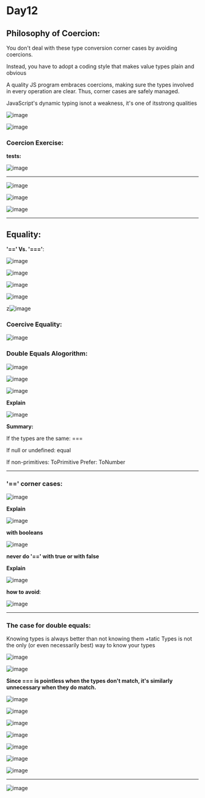 # Day12
## Philosophy of Coercion:

You don't deal with these type conversion corner cases by avoiding coercions. 

Instead, you have to adopt a coding style that makes value types plain and obvious

A quality JS program embraces coercions, making sure the types involved in every operation are clear. Thus, corner cases are safely managed. 

JavaScript's dynamic typing isnot a weakness, it's one of itsstrong qualities

![image](https://github.com/AbdHajqasem/Mastering-Javascript-in-20-days/assets/122126568/4bcd0b3f-b863-43fd-b0e9-44befafc0c26)

![image](https://github.com/AbdHajqasem/Mastering-Javascript-in-20-days/assets/122126568/bd1b4b7d-6ec4-4458-bb8e-c10c399d1d6e)

### Coercion Exercise:

**tests:**

![image](https://github.com/AbdHajqasem/Mastering-Javascript-in-20-days/assets/122126568/cc72e6f4-06c9-479e-aae7-bad11dbf3c0e)

---
![image](https://github.com/AbdHajqasem/Mastering-Javascript-in-20-days/assets/122126568/839ce6f7-afa9-4798-92f3-0561c0afe4f0)


![image](https://github.com/AbdHajqasem/Mastering-Javascript-in-20-days/assets/122126568/cd720eda-e6c8-4054-92d7-bd4584af9c3a)

![image](https://github.com/AbdHajqasem/Mastering-Javascript-in-20-days/assets/122126568/225d2215-08bd-41bc-a1be-505ecf11dbed)

---

## Equality:

**'==' Vs. '==='**:

![image](https://github.com/AbdHajqasem/Mastering-Javascript-in-20-days/assets/122126568/7143ac35-f8b1-4847-aab2-c3406504e34d)

![image](https://github.com/AbdHajqasem/Mastering-Javascript-in-20-days/assets/122126568/6664ea07-6299-4920-986c-22b9c7460a8a)

![image](https://github.com/AbdHajqasem/Mastering-Javascript-in-20-days/assets/122126568/97beb8a1-3aed-48e1-8ef0-a2feaad0db15)

![image](https://github.com/AbdHajqasem/Mastering-Javascript-in-20-days/assets/122126568/a6c68218-ecdc-44e6-b5a9-1d3119dd71d7)

z![image](https://github.com/AbdHajqasem/Mastering-Javascript-in-20-days/assets/122126568/3e523f59-f9da-456f-b82a-6cc7ed48dd1e)

### Coercive Equality:

![image](https://github.com/AbdHajqasem/Mastering-Javascript-in-20-days/assets/122126568/b59fb682-af24-468a-891b-dcdf54e2561e)

### Double Equals Alogorithm:

![image](https://github.com/AbdHajqasem/Mastering-Javascript-in-20-days/assets/122126568/a2e14000-017d-405d-97ba-51d124a150c6)

![image](https://github.com/AbdHajqasem/Mastering-Javascript-in-20-days/assets/122126568/ab93a396-956d-4658-9b85-0780bd1ea528)

![image](https://github.com/AbdHajqasem/Mastering-Javascript-in-20-days/assets/122126568/25142524-60c0-42b4-86b1-a69a57c7ed92)

**Explain** 

![image](https://github.com/AbdHajqasem/Mastering-Javascript-in-20-days/assets/122126568/3eeb3c40-745f-470c-ace9-8c7b7cd6700e)

**Summary:**

If the types are the same: ===

If null or undefined: equal 

If non-primitives: ToPrimitive Prefer: ToNumber

---

### '==' corner cases:

![image](https://github.com/AbdHajqasem/Mastering-Javascript-in-20-days/assets/122126568/b21ffea7-c643-40a9-a864-91bb64f0233c)

**Explain** 

![image](https://github.com/AbdHajqasem/Mastering-Javascript-in-20-days/assets/122126568/06434b51-7ad9-4f31-a082-4ccc251bd535)

**with booleans**

![image](https://github.com/AbdHajqasem/Mastering-Javascript-in-20-days/assets/122126568/48431ca1-ace6-40a8-a502-10e2e6bd46ac)

**never do  '==' with true or with false**

**Explain** 

![image](https://github.com/AbdHajqasem/Mastering-Javascript-in-20-days/assets/122126568/cf0b99ad-31c7-4be8-859c-09401d46b896)

**how to avoid**:

![image](https://github.com/AbdHajqasem/Mastering-Javascript-in-20-days/assets/122126568/3ed96677-c122-4ec8-af0b-1b830ed8db75)

---
### The case for double equals:

Knowing types is always better than not knowing them +tatic Types is not the only (or even necessarily best) way to know your types 

![image](https://github.com/AbdHajqasem/Mastering-Javascript-in-20-days/assets/122126568/2dc3cf9a-af0c-4150-aa6c-d265e6446794)

![image](https://github.com/AbdHajqasem/Mastering-Javascript-in-20-days/assets/122126568/eb37f428-7398-4f47-ba6f-026bc6e05e94)

**Since === is pointless when the types don't match, it's similarly unnecessary when they do match.**

![image](https://github.com/AbdHajqasem/Mastering-Javascript-in-20-days/assets/122126568/16d88ba9-9a34-418e-8869-0ed1ef3d3032)

![image](https://github.com/AbdHajqasem/Mastering-Javascript-in-20-days/assets/122126568/ae90f7de-5f0f-4e53-801a-aff4bed8eccb)

![image](https://github.com/AbdHajqasem/Mastering-Javascript-in-20-days/assets/122126568/5bace2e1-d67f-40e3-8acc-2ef5ed622b87)

![image](https://github.com/AbdHajqasem/Mastering-Javascript-in-20-days/assets/122126568/b9c73cde-9ab3-4a02-a941-3cdb1922c4e0)

![image](https://github.com/AbdHajqasem/Mastering-Javascript-in-20-days/assets/122126568/e2ba9467-dada-426a-8a7b-8c82a68a12ab)

![image](https://github.com/AbdHajqasem/Mastering-Javascript-in-20-days/assets/122126568/8672aaed-c59b-4350-af7c-67a0bd75454a)

![image](https://github.com/AbdHajqasem/Mastering-Javascript-in-20-days/assets/122126568/71f54969-3048-4509-93b3-ba2dc57467f1)

---

![image](https://github.com/AbdHajqasem/Mastering-Javascript-in-20-days/assets/122126568/c059e1c0-aea7-4618-8fe9-1bbb47fcfe02)

  

































































